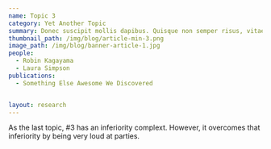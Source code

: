 ```yaml
---
name: Topic 3
category: Yet Another Topic
summary: Donec suscipit mollis dapibus. Quisque non semper risus, vitae fringilla ante. Mauris faucibus mauris eros, ac rutrum diam consequat at.
thumbnail_path: /img/blog/article-min-3.png
image_path: /img/blog/banner-article-1.jpg
people:
  - Robin Kagayama
  - Laura Simpson
publications:
  - Something Else Awesome We Discovered


layout: research
---
```


As the last topic, #3 has an inferiority complext. However, it overcomes that inferiority by being very loud at parties.